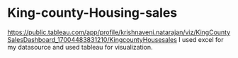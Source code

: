 # King-county-Housing-sales 
https://public.tableau.com/app/profile/krishnaveni.natarajan/viz/KingCountySalesDashboard_17004483831210/KingcountyHousesales
I used excel for my datasource and used tableau for visualization.
